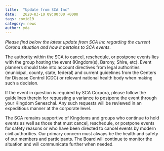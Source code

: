 ```yaml
---
title:  "Update from SCA Inc"
date:   2020-03-10 09:00:00 +0000
tags: covid19
category: news
author: yda
---
```

_Please find below the latest update from SCA Inc regarding the current Corona situation and how it pertains to SCA events._

The authority within the SCA to cancel, reschedule, or postpone events lies with the group hosting the event (Kingdom(s), Barony, Shire, etc). Event planners should take into account directives from legal authorities (municipal, county, state, federal) and current guidelines from the Centers for Disease Control (CDC) or relevant national health body when making such a decision.

If the event in question is required by SCA Corpora, please follow the guidelines therein for requesting a variance to postpone the event through your Kingdom Seneschal. Any such requests will be reviewed in an expeditious manner at the corporate level.

The SCA remains supportive of Kingdoms and groups who continue to hold events as well as those that must cancel, reschedule, or postpone events for safety reasons or who have been directed to cancel events by modern civil authorities. Our primary concern must always be the health and safety of our members and participants. The Board will continue to monitor the situation and will communicate further when needed.